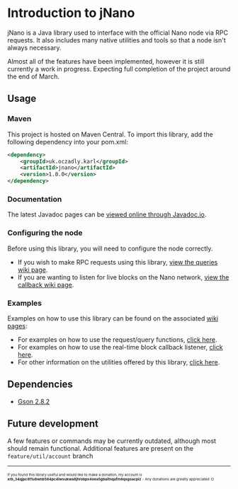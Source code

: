 # Introduction to jNano
jNano is a Java library used to interface with the official Nano node via RPC requests.
It also includes many native utilities and tools so that a node isn't always necessary.

Almost all of the features have been implemented, however it is still currently a work in progress.
Expecting full completion of the project around the end of March.


## Usage
### Maven
This project is hosted on Maven Central. To import this library, add the following dependency into your pom.xml:
```xml
<dependency>
    <groupId>uk.oczadly.karl</groupId>
    <artifactId>jnano</artifactId>
    <version>1.0.0</version>
</dependency>
```

### Documentation
The latest Javadoc pages can be [viewed online through Javadoc.io](https://www.javadoc.io/doc/uk.oczadly.karl/jnano).

### Configuring the node
Before using this library, you will need to configure the node correctly.
- If you wish to make RPC requests using this library, [view the queries wiki page](https://github.com/koczadly/jNano/wiki/Query-requests#node-configuration).
- If you are wanting to listen for live blocks on the Nano network, [view the callback wiki page](https://github.com/koczadly/jNano/wiki/Block-callback#node-configuration).

### Examples
Examples on how to use this library can be found on the associated [wiki pages](https://github.com/koczadly/jNano/wiki/):
- For examples on how to use the request/query functions, [click here](https://github.com/koczadly/jNano/wiki/Query-requests#how-to-use-the-library).
- For examples on how to use the real-time block callback listener, [click here](https://github.com/koczadly/jNano/wiki/Block-callback#how-to-use-the-library).
- For other information on the utilities offered by this library, [click here](https://github.com/koczadly/jNano/wiki/Utilities).


## Dependencies
- [Gson 2.8.2](https://github.com/google/gson)


## Future development
A few features or commands may be currently outdated, although most should remain functional. Additional features
are present on the `feature/util/account` branch

---

<sup><sup><sup>If you found this library useful and would like to make a donation, my account is <b>xrb_34qjpc8t1u6wnb584pc4iwsukwa8jhrobpx4oea5gbaitnqafm6qsgoacpiz</b> - Any donations are greatly appreciated :D</sup></sup></sup>